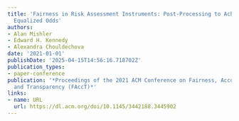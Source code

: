 ```yaml
---
title: 'Fairness in Risk Assessment Instruments: Post-Processing to Achieve Counterfactual
  Equalized Odds'
authors:
- Alan Mishler
- Edward H. Kennedy
- Alexandra Chouldechova
date: '2021-01-01'
publishDate: '2025-04-15T14:56:16.718702Z'
publication_types:
- paper-conference
publication: '*Proceedings of the 2021 ACM Conference on Fairness, Accountability,
  and Transparency (FAccT)*'
links:
- name: URL
  url: https://dl.acm.org/doi/10.1145/3442188.3445902
---
```

